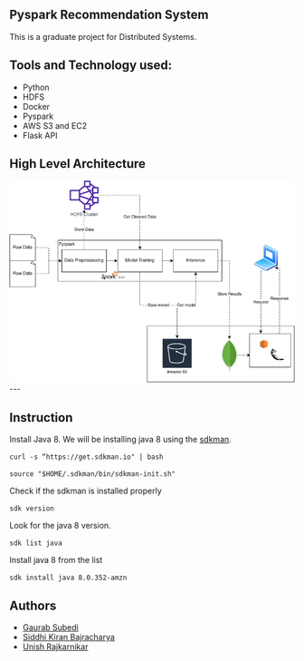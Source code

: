 ## Pyspark Recommendation System
This is a graduate project for Distributed Systems.

## Tools and Technology used:
- Python
- HDFS
- Docker
- Pyspark
- AWS S3 and EC2
- Flask API

## High Level Architecture

<img src = 'resources/architecture.png'>
---

## Instruction

Install Java 8. We will be installing java 8 using the [sdkman](https://sdkman.io).

```
curl -s “https://get.sdkman.io" | bash
```

```
source "$HOME/.sdkman/bin/sdkman-init.sh"
```

Check if the sdkman is installed properly

```
sdk version
```

Look for the java 8 version.

```
sdk list java
```

Install java 8 from the list

```
sdk install java 8.0.352-amzn
```

## Authors
- [Gaurab Subedi](mailto:gaurab.subedi@coyotes.usd.edu)
- [Siddhi Kiran Bajracharya](mailto:siddhi.bajracharya@coyotes.usd.edu)
- [Unish Rajkarnikar](mailto:unish.rajkarnikar@coyotes.usd.edu)

